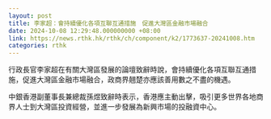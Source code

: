 ```yaml
---
layout: post
title: 李家超：會持續優化各項互聯互通措施　促進大灣區金融市場融合
date: 2024-10-08 12:29:48.000000000 +08:00
link: https://news.rthk.hk/rthk/ch/component/k2/1773637-20241008.htm
categories: rthk
---
```


行政長官李家超在有關大灣區發展的論壇致辭時說，會持續優化各項互聯互通措施，促進大灣區金融市場融合，政商界翹楚亦應該善用數之不盡的機遇。

中銀香港副董事長兼總裁孫煜致辭時表示，香港應主動出擊，吸引更多世界各地商界人士到大灣區投資經營，並進一步發展為新興市場的投融資中心。
